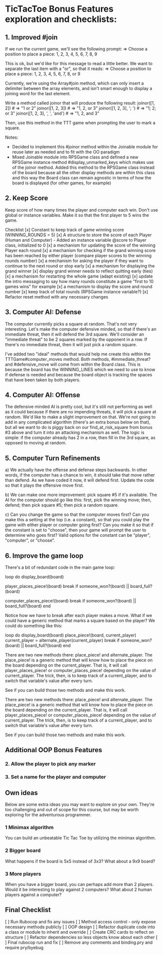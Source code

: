 # TicTacToe Bonus Features exploration and checklists:

## 1. Improved #join
If we run the current game, we'll see the following prompt:
=> Choose a position to place a piece: 1, 2, 3, 4, 5, 6, 7, 8, 9

This is ok, but we'd like for this message to read a little better. We want to separate the last item with a "or", so that it reads:
=> Choose a position to place a piece: 1, 2, 3, 4, 5, 6, 7, 8, or 9

Currently, we're using the Array#join method, which can only insert a delimiter between the array elements, and isn't smart enough to display a joining word for the last element.

Write a method called joinor that will produce the following result:
joinor([1, 2])                   # => "1 or 2"
joinor([1, 2, 3])                # => "1, 2, or 3"
joinor([1, 2, 3], '; ')          # => "1; 2; or 3"
joinor([1, 2, 3], ', ', 'and')   # => "1, 2, and 3"

Then, use this method in the TTT game when prompting the user to mark a square.

Notes:
  - Decided to implement this #joinor method within the Joinable module for reuse
    later as needed and to fit with the OO paradigm
  - Mixed Joinable module into RPSGame class and defined a new RPSGame instance method
    \#display_unmarked_keys which makes use of the joinor method. Added this method
    to the RPSGame class instead of the board because all the other display methods
    are within this class and this way the Board class can remain agnostic in terms
    of how the board is displayed (for other games, for example)

## 2. Keep Score
Keep score of how many times the player and computer each win. Don't use global or instance variables. Make it so that the first player to 5 wins the game.

Checklist
  [x] Constant to keep track of game winning score (WINNING_ROUNDS = 5)
  [x] A structure to store the score of each Player (Human and Computer)
    - Added an instance variable @score to Player class, initialized to 0
  [x] a mechanism for updating the score of the winning Player each round
  [x] a mechanism for checking if the grand winning score has been reached
      by either player (compare player scores to the winning rounds number)
  [x] a mechanism for asking the player if they want to continue to the
      next round or stop early
  [x] a mechanism for displaying the grand winner
      [x] display grand winner needs to reflect quitting early (ties)
  [x] a mechanism for restarting the whole game (adapt existing)
  [x] update the intro messaging to say how many rounds constitute a game
      "first to 10 games wins" for example
  [x] a mechanism to display the score and round number
  [x] keep track of total rounds (RPSGame instance variable?)
  [x] Refactor reset method with any necessary changes

## 3. Computer AI: Defense
The computer currently picks a square at random. That's not very interesting. Let's make the computer defensive minded, so that if there's an immediate threat, then it will defend the 3rd square. We'll consider an "immediate threat" to be 2 squares marked by the opponent in a row. If there's no immediate threat, then it will just pick a random square.

I've added two "ideal" methods that would help me create this within the TTTGame#computer_moves
method. Both methods, #immediate_threat? and #defensive_move will come from within the
Board class. This is because the board has the WINNING_LINES which we need to use
to know if defense is needed and because the board object is tracking the spaces
that have been taken by both players.

## 4. Computer AI: Offense
The defensive minded AI is pretty cool, but it's still not performing as well as it could because if there are no impending threats, it will pick a square at random. We'd like to make a slight improvement on that. We're not going to add in any complicated algorithm (there's an extra bonus below on that), but all we want to do is piggy back on our find_at_risk_square from bonus #3 above and turn it into an attacking mechanism as well. The logic is simple: if the computer already has 2 in a row, then fill in the 3rd square, as opposed to moving at random.

## 5. Computer Turn Refinements
a) We actually have the offense and defense steps backwards. In other words, if the computer has a chance to win, it should take that move rather than defend. As we have coded it now, it will defend first. Update the code so that it plays the offensive move first.

b) We can make one more improvement: pick square #5 if it's available. The AI for the computer should go like this: first, pick the winning move; then, defend; then pick square #5; then pick a random square.

c) Can you change the game so that the computer moves first? Can you make this a setting at the top (i.e. a constant), so that you could play the game with either player or computer going first? Can you make it so that if the constant is set to "choose", then your game will prompt the user to determine who goes first? Valid options for the constant can be "player", "computer", or "choose".

## 6. Improve the game loop
There's a bit of redundant code in the main game loop:

loop do
  display_board(board)

  player_places_piece!(board)
  break if someone_won?(board) || board_full?(board)

  computer_places_piece!(board)
  break if someone_won?(board) || board_full?(board)
end

Notice how we have to break after each player makes a move. What if we could have a generic method that marks a square based on the player? We could do something like this:

loop do
  display_board(board)
  place_piece!(board, current_player)
  current_player = alternate_player(current_player)
  break if someone_won?(board) || board_full?(board)
end

There are two new methods there: place_piece! and alternate_player. The place_piece! is a generic method that will know how to place the piece on the board depending on the current_player. That is, it will call player_places_piece! or computer_places_piece! depending on the value of current_player. The trick, then, is to keep track of a current_player, and to switch that variable's value after every turn.

See if you can build those two methods and make this work.

There are two new methods there: place_piece! and alternate_player. The place_piece! is a generic method that will know how to place the piece on the board depending on the current_player. That is, it will call player_places_piece! or computer_places_piece! depending on the value of current_player. The trick, then, is to keep track of a current_player, and to switch that variable's value after every turn.

See if you can build those two methods and make this work.

## Additional OOP Bonus Features

### 2. Allow the player to pick any marker

### 3. Set a name for the player and computer

## Own ideas
Below are some extra ideas you may want to explore on your own. They're too challenging and out of scope for this course, but may be worth exploring for the adventurous programmer.

### 1 Minimax algorithm

You can build an unbeatable Tic Tac Toe by utilizing the minimax algorithm.

### 2 Bigger board

What happens if the board is 5x5 instead of 3x3? What about a 9x9 board?

### 3 More players

When you have a bigger board, you can perhaps add more than 2 players. Would it be interesting to play against 2 computers? What about 2 human players against a computer?


## Final Checklist
[ ] Run Rubocop and fix any issues
[ ] Method access control - only expose necessary methods publicly
[ ] OOP design 
  [ ] Refactor duplicate code into a class or module to inherit and override
  [ ] Create CRC cards to reflect on structure
  [ ] Refactor dependencies so less objects know about each other
[ ] Final rubocop run and fix
[ ] Remove any comments and binding.pry and require pry/byebug
